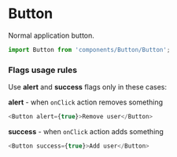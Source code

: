 # Button

Normal application button. 

```js
import Button from 'components/Button/Button';
```

<!-- STORY -->

### Flags usage rules

Use **alert** and **success** flags only in these cases:

**alert** - when `onClick` action removes something

```js
<Button alert={true}>Remove user</Button>
```

**success** - when `onClick` action adds something

```js
<Button success={true}>Add user</Button>
```
